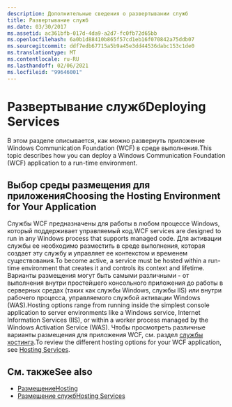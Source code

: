 ```yaml
---
description: Дополнительные сведения о развертывании служб
title: Развертывание служб
ms.date: 03/30/2017
ms.assetid: ac361bfb-017d-4da9-a2d7-fc0fb72d65bb
ms.openlocfilehash: 6a0b1d88410b865f57cd1eb16f070842a75ddb07
ms.sourcegitcommit: ddf7edb67715a5b9a45e3dd44536dabc153c1de0
ms.translationtype: MT
ms.contentlocale: ru-RU
ms.lasthandoff: 02/06/2021
ms.locfileid: "99646001"
---
```

# <a name="deploying-services"></a><span data-ttu-id="e4b06-103">Развертывание служб</span><span class="sxs-lookup"><span data-stu-id="e4b06-103">Deploying Services</span></span>

<span data-ttu-id="e4b06-104">В этом разделе описывается, как можно развернуть приложение Windows Communication Foundation (WCF) в среде выполнения.</span><span class="sxs-lookup"><span data-stu-id="e4b06-104">This topic describes how you can deploy a Windows Communication Foundation (WCF) application to a run-time environment.</span></span>  
  
## <a name="choosing-the-hosting-environment-for-your-application"></a><span data-ttu-id="e4b06-105">Выбор среды размещения для приложения</span><span class="sxs-lookup"><span data-stu-id="e4b06-105">Choosing the Hosting Environment for Your Application</span></span>  

 <span data-ttu-id="e4b06-106">Службы WCF предназначены для работы в любом процессе Windows, который поддерживает управляемый код.</span><span class="sxs-lookup"><span data-stu-id="e4b06-106">WCF services are designed to run in any Windows process that supports managed code.</span></span> <span data-ttu-id="e4b06-107">Для активации службы ее необходимо разместить в среде выполнения, которая создает эту службу и управляет ее контекстом и временем существования.</span><span class="sxs-lookup"><span data-stu-id="e4b06-107">To become active, a service must be hosted within a run-time environment that creates it and controls its context and lifetime.</span></span> <span data-ttu-id="e4b06-108">Варианты размещения могут быть самыми различными - от выполнения внутри простейшего консольного приложения до работы в серверных средах (таких как службы Windows, службы IIS) или внутри рабочего процесса, управляемого службой активации Windows (WAS).</span><span class="sxs-lookup"><span data-stu-id="e4b06-108">Hosting options range from running inside the simplest console application to server environments like a Windows service, Internet Information Services (IIS), or within a worker process managed by the Windows Activation Service (WAS).</span></span> <span data-ttu-id="e4b06-109">Чтобы просмотреть различные варианты размещения для приложения WCF, см. раздел [службы хостинга](../hosting-services.md).</span><span class="sxs-lookup"><span data-stu-id="e4b06-109">To review the different hosting options for your WCF application, see [Hosting Services](../hosting-services.md).</span></span>  
  
## <a name="see-also"></a><span data-ttu-id="e4b06-110">См. также</span><span class="sxs-lookup"><span data-stu-id="e4b06-110">See also</span></span>

- [<span data-ttu-id="e4b06-111">Размещение</span><span class="sxs-lookup"><span data-stu-id="e4b06-111">Hosting</span></span>](../feature-details/hosting.md)
- [<span data-ttu-id="e4b06-112">Размещение служб</span><span class="sxs-lookup"><span data-stu-id="e4b06-112">Hosting Services</span></span>](../hosting-services.md)
